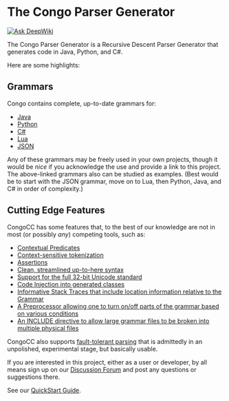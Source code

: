 # The Congo Parser Generator

[![Ask DeepWiki](https://deepwiki.com/badge.svg)](https://deepwiki.com/congo-cc/congo-parser-generator)

The Congo Parser Generator is a Recursive Descent Parser Generator that generates code in Java, Python, and C#. 

Here are some highlights:

## Grammars 

Congo contains complete, up-to-date grammars for:

- [Java](https://github.com/congo-cc/congo-parser-generator/tree/main/examples/java)
- [Python](https://github.com/congo-cc/congo-parser-generator/tree/main/examples/python)
- [C#](https://github.com/congo-cc/congo-parser-generator/tree/main/examples/csharp)
- [Lua](https://github.com/congo-cc/congo-parser-generator/tree/main/examples/lua)
- [JSON](https://github.com/congo-cc/congo-parser-generator/tree/main/examples/json)

Any of these grammars may be freely used in your own projects, though it would be *nice* if you acknowledge the use and provide a link to this project. The above-linked grammars also can be studied as examples. (Best would be to start with the JSON grammar, move on to Lua, then Python, Java, and C# in order of complexity.)

## Cutting Edge Features

CongoCC has some features that, to the best of our knowledge are not in most (or possibly *any*) competing tools, such as:

- [Contextual Predicates](https://wiki.parsers.org/doku.php?id=contextual_predicates)
- [Context-sensitive tokenization](https://parsers.org/javacc21/activating-de-activating-tokens/)
- [Assertions](https://parsers.org/tips-and-tricks/introducing-assertions/)
- [Clean, streamlined up-to-here syntax](https://wiki.parsers.org/doku.php?id=up_to_here)
- [Support for the full 32-bit Unicode standard](https://parsers.org/javacc21/javacc-21-now-supports-full-unicode/)
- [Code Injection into generated classes](https://wiki.parsers.org/doku.php?id=code_injection_in_javacc_21)
- [Informative Stack Traces that include location information relative to the Grammar]()
- [A Preprocessor allowing one to turn on/off parts of the grammar based on various conditions](https://parsers.org/tips-and-tricks/javacc-21-has-a-preprocessor/)
- [An INCLUDE directive to allow large grammar files to be broken into multiple physical files](https://wiki.parsers.org/doku.php?id=include)

CongoCC also supports [fault-tolerant parsing](https://parsers.org/javacc21/the-promised-land-fault-tolerant-parsing/) that is admittedly in an unpolished, experimental stage, but basically usable.

If you are interested in this project, either as a user or developer, by all means sign up on our [Discussion Forum](https://discuss.congocc.org) and post any questions or suggestions there.

See our [QuickStart Guide](https://parsers.org/home/).
